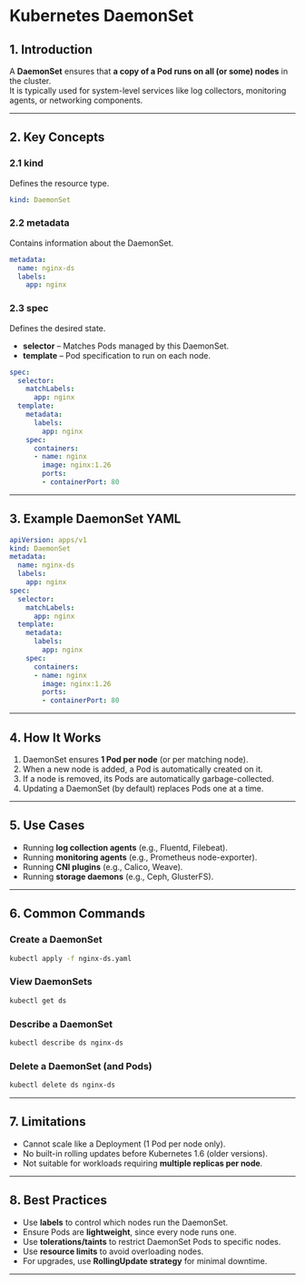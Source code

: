 # Kubernetes DaemonSet

## 1. Introduction
A **DaemonSet** ensures that **a copy of a Pod runs on all (or some) nodes** in the cluster.  
It is typically used for system-level services like log collectors, monitoring agents, or networking components.

---

## 2. Key Concepts

### 2.1 kind
Defines the resource type.

```yaml
kind: DaemonSet
```

### 2.2 metadata
Contains information about the DaemonSet.

```yaml
metadata:
  name: nginx-ds
  labels:
    app: nginx
```

### 2.3 spec
Defines the desired state.

- **selector** – Matches Pods managed by this DaemonSet.  
- **template** – Pod specification to run on each node.

```yaml
spec:
  selector:
    matchLabels:
      app: nginx
  template:
    metadata:
      labels:
        app: nginx
    spec:
      containers:
      - name: nginx
        image: nginx:1.26
        ports:
        - containerPort: 80
```

---

## 3. Example DaemonSet YAML

```yaml
apiVersion: apps/v1
kind: DaemonSet
metadata:
  name: nginx-ds
  labels:
    app: nginx
spec:
  selector:
    matchLabels:
      app: nginx
  template:
    metadata:
      labels:
        app: nginx
    spec:
      containers:
      - name: nginx
        image: nginx:1.26
        ports:
        - containerPort: 80
```

---

## 4. How It Works

1. DaemonSet ensures **1 Pod per node** (or per matching node).  
2. When a new node is added, a Pod is automatically created on it.  
3. If a node is removed, its Pods are automatically garbage-collected.  
4. Updating a DaemonSet (by default) replaces Pods one at a time.

---

## 5. Use Cases

- Running **log collection agents** (e.g., Fluentd, Filebeat).  
- Running **monitoring agents** (e.g., Prometheus node-exporter).  
- Running **CNI plugins** (e.g., Calico, Weave).  
- Running **storage daemons** (e.g., Ceph, GlusterFS).  

---

## 6. Common Commands

### Create a DaemonSet
```bash
kubectl apply -f nginx-ds.yaml
```

### View DaemonSets
```bash
kubectl get ds
```

### Describe a DaemonSet
```bash
kubectl describe ds nginx-ds
```

### Delete a DaemonSet (and Pods)
```bash
kubectl delete ds nginx-ds
```

---

## 7. Limitations

- Cannot scale like a Deployment (1 Pod per node only).  
- No built-in rolling updates before Kubernetes 1.6 (older versions).  
- Not suitable for workloads requiring **multiple replicas per node**.

---

## 8. Best Practices

- Use **labels** to control which nodes run the DaemonSet.  
- Ensure Pods are **lightweight**, since every node runs one.  
- Use **tolerations/taints** to restrict DaemonSet Pods to specific nodes.  
- Use **resource limits** to avoid overloading nodes.  
- For upgrades, use **RollingUpdate strategy** for minimal downtime.

---

